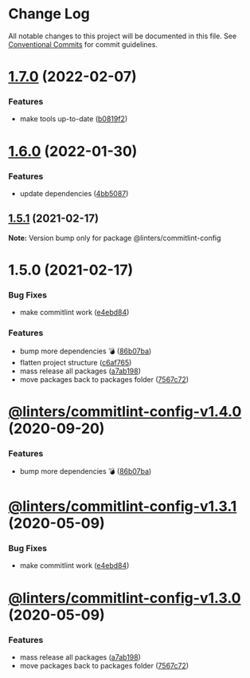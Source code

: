 # Change Log

All notable changes to this project will be documented in this file.
See [Conventional Commits](https://conventionalcommits.org) for commit guidelines.

# [1.7.0](https://github.com/developer239/linters/compare/@linters/commitlint-config@1.6.0...@linters/commitlint-config@1.7.0) (2022-02-07)


### Features

* make tools up-to-date ([b0819f2](https://github.com/developer239/linters/commit/b0819f2db5f21fcc3f9ce8689f34a31585e13fcb))





# [1.6.0](https://github.com/developer239/linters/compare/@linters/commitlint-config@1.5.1...@linters/commitlint-config@1.6.0) (2022-01-30)


### Features

* update dependencies ([4bb5087](https://github.com/developer239/linters/commit/4bb5087d3ac881b9b4fd92408fe854f79fb71fa1))





## [1.5.1](https://github.com/developer239/linters/compare/@linters/commitlint-config@1.5.0...@linters/commitlint-config@1.5.1) (2021-02-17)

**Note:** Version bump only for package @linters/commitlint-config





# 1.5.0 (2021-02-17)

### Bug Fixes

- make commitlint work ([e4ebd84](https://github.com/developer239/linters/commit/e4ebd84861215ad378b7dd6e69dcbbe9543b2147))

### Features

- bump more dependencies 💣 ([86b07ba](https://github.com/developer239/linters/commit/86b07ba0e9e9e7333dac4dc5bd9c1b6d8d7bf6ff))
- flatten project structure ([c6af765](https://github.com/developer239/linters/commit/c6af765b1de34223f2703e128c80838f0cb9e0fd))
- mass release all packages ([a7ab198](https://github.com/developer239/linters/commit/a7ab198fe829a1621f9dcb6c4adf04d406331b9e))
- move packages back to packages folder ([7567c72](https://github.com/developer239/linters/commit/7567c72db65a8fbe356e72fe59d8ba2c64e13305))

# [@linters/commitlint-config-v1.4.0](https://github.com/developer239/linters/compare/@linters/commitlint-config-v1.3.1...@linters/commitlint-config-v1.4.0) (2020-09-20)

### Features

- bump more dependencies 💣 ([86b07ba](https://github.com/developer239/linters/commit/86b07ba0e9e9e7333dac4dc5bd9c1b6d8d7bf6ff))

# [@linters/commitlint-config-v1.3.1](https://github.com/developer239/linters/compare/@linters/commitlint-config-v1.3.0...@linters/commitlint-config-v1.3.1) (2020-05-09)

### Bug Fixes

- make commitlint work ([e4ebd84](https://github.com/developer239/linters/commit/e4ebd84861215ad378b7dd6e69dcbbe9543b2147))

# [@linters/commitlint-config-v1.3.0](https://github.com/developer239/linters/compare/@linters/commitlint-config-v1.2.0...@linters/commitlint-config-v1.3.0) (2020-05-09)

### Features

- mass release all packages ([a7ab198](https://github.com/developer239/linters/commit/a7ab198fe829a1621f9dcb6c4adf04d406331b9e))
- move packages back to packages folder ([7567c72](https://github.com/developer239/linters/commit/7567c72db65a8fbe356e72fe59d8ba2c64e13305))
